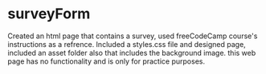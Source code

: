 # surveyForm

Created an html page that contains a survey, used freeCodeCamp course's instructions as a refrence.
Included a styles.css file and designed page, included an asset folder also that includes the background image.
this web page has no functionality and is only for practice purposes.

